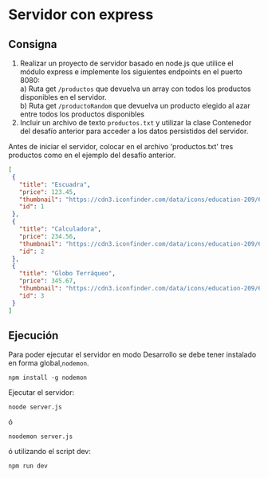 # Servidor con express

## Consigna

1) Realizar un proyecto de servidor basado en node.js que utilice el módulo express e implemente los siguientes endpoints en el puerto 8080:  
a) Ruta get `/productos` que devuelva un array con todos los productos disponibles en el servidor.  
b) Ruta get `/productoRandom` que devuelva un producto elegido al azar entre todos los productos disponibles
2) Incluir un archivo de texto ``productos.txt`` y utilizar la clase Contenedor del desafío anterior para acceder a los datos persistidos del servidor.

Antes de iniciar el servidor, colocar en el archivo 'productos.txt' tres productos como en el ejemplo del desafío anterior.

```json
[
 {
   "title": "Escuadra",
   "price": 123.45,
   "thumbnail": "https://cdn3.iconfinder.com/data/icons/education-209/64/ruler-triangle-stationary-school-256.png",
   "id": 1
 },
 {
   "title": "Calculadora",
   "price": 234.56,
   "thumbnail": "https://cdn3.iconfinder.com/data/icons/education-209/64/calculator-math-tool-school-256.png",
   "id": 2
 },
 {
   "title": "Globo Terráqueo",
   "price": 345.67,
   "thumbnail": "https://cdn3.iconfinder.com/data/icons/education-209/64/globe-earth-geograhy-planet-school-256.png",
   "id": 3
 }
]
```

## Ejecución

Para poder ejecutar el servidor en modo Desarrollo se debe tener instalado en forma global,``nodemon``.  
```console
npm install -g nodemon
```
Ejecutar el servidor:

```console
noode server.js
```
ó
```console
noodemon server.js
```

ó utilizando el script dev:
```console
npm run dev
```


